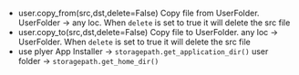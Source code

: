 - user.copy_from(src,dst,delete=False) Copy file from UserFolder. UserFolder -> any loc. When `delete` is set to true it will delete the src file
- user.copy_to(src,dst,delete=False) Copy file to UserFolder. any loc -> UserFolder. When `delete` is set to true it will delete the src file
- use plyer App Installer -> `storagepath.get_application_dir()` user folder -> `storagepath.get_home_dir()`